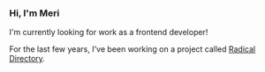 ### Hi, I'm Meri

I'm currently looking for work as a frontend developer!

For the last few years, I've been working on a project called [Radical Directory](https://github.com/radicaldirectory). 

<!--
**meri-leeworthy/meri-leeworthy** is a ✨ _special_ ✨ repository because its `README.md` (this file) appears on your GitHub profile.

Here are some ideas to get you started:

- 🔭 I’m currently working on ...
- 🌱 I’m currently learning ...
- 👯 I’m looking to collaborate on ...
- 🤔 I’m looking for help with ...
- 💬 Ask me about ...
- 📫 How to reach me: ...
- 😄 Pronouns: ...
- ⚡ Fun fact: ...
-->
